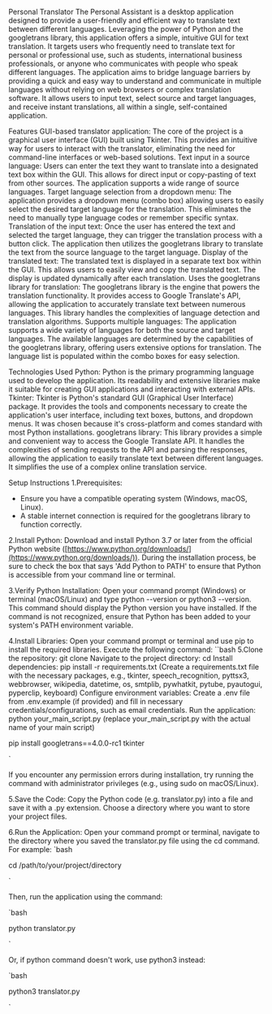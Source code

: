 Personal Translator
The Personal Assistant is a desktop application designed to provide a user-friendly and efficient way to translate text between different languages. Leveraging the power of Python and the googletrans library, this application offers a simple, intuitive GUI for text translation. It targets users who frequently need to translate text for personal or professional use, such as students, international business professionals, or anyone who communicates with people who speak different languages. The application aims to bridge language barriers by providing a quick and easy way to understand and communicate in multiple languages without relying on web browsers or complex translation software. It allows users to input text, select source and target languages, and receive instant translations, all within a single, self-contained application.

Features
GUI-based translator application: The core of the project is a graphical user interface (GUI) built using Tkinter. This provides an intuitive way for users to interact with the translator, eliminating the need for command-line interfaces or web-based solutions.
Text input in a source language: Users can enter the text they want to translate into a designated text box within the GUI. This allows for direct input or copy-pasting of text from other sources. The application supports a wide range of source languages.
Target language selection from a dropdown menu: The application provides a dropdown menu (combo box) allowing users to easily select the desired target language for the translation. This eliminates the need to manually type language codes or remember specific syntax.
Translation of the input text: Once the user has entered the text and selected the target language, they can trigger the translation process with a button click. The application then utilizes the googletrans library to translate the text from the source language to the target language.
Display of the translated text: The translated text is displayed in a separate text box within the GUI. This allows users to easily view and copy the translated text. The display is updated dynamically after each translation.
Uses the googletrans library for translation: The googletrans library is the engine that powers the translation functionality. It provides access to Google Translate's API, allowing the application to accurately translate text between numerous languages. This library handles the complexities of language detection and translation algorithms.
Supports multiple languages: The application supports a wide variety of languages for both the source and target languages. The available languages are determined by the capabilities of the googletrans library, offering users extensive options for translation. The language list is populated within the combo boxes for easy selection.

Technologies Used
Python: Python is the primary programming language used to develop the application. Its readability and extensive libraries make it suitable for creating GUI applications and interacting with external APIs.
Tkinter: Tkinter is Python's standard GUI (Graphical User Interface) package. It provides the tools and components necessary to create the application's user interface, including text boxes, buttons, and dropdown menus. It was chosen because it's cross-platform and comes standard with most Python installations.
googletrans library: This library provides a simple and convenient way to access the Google Translate API. It handles the complexities of sending requests to the API and parsing the responses, allowing the application to easily translate text between different languages. It simplifies the use of a complex online translation service.

Setup Instructions
1.Prerequisites:
* Ensure you have a compatible operating system (Windows, macOS, Linux).
* A stable internet connection is required for the googletrans library to function correctly.


2.Install Python: Download and install Python 3.7 or later from the official Python website ([https://www.python.org/downloads/](https://www.python.org/downloads/)). During the installation process, be sure to check the box that says 'Add Python to PATH' to ensure that Python is accessible from your command line or terminal.

3.Verify Python Installation: Open your command prompt (Windows) or terminal (macOS/Linux) and type python --version or python3 --version. This command should display the Python version you have installed. If the command is not recognized, ensure that Python has been added to your system's PATH environment variable.

4.Install Libraries: Open your command prompt or terminal and use pip to install the required libraries. Execute the following command:
``bash
5.Clone the repository: git clone
Navigate to the project directory: cd
Install dependencies: pip install -r requirements.txt (Create a requirements.txt file with the necessary packages, e.g., tkinter, speech_recognition, pyttsx3, webbrowser, wikipedia, datetime, os, smtplib, pywhatkit, pytube, pyautogui, pyperclip, keyboard)
Configure environment variables: Create a .env file from .env.example (if provided) and fill in necessary credentials/configurations, such as email credentials.
Run the application: python your_main_script.py (replace your_main_script.py with the actual name of your main script)

pip install googletrans==4.0.0-rc1 tkinter

`



If you encounter any permission errors during installation, try running the command with administrator privileges (e.g., using sudo on macOS/Linux).


5.Save the Code: Copy the Python code (e.g. translator.py) into a file and save it with a .py extension. Choose a directory where you want to store your project files.

6.Run the Application: Open your command prompt or terminal, navigate to the directory where you saved the translator.py file using the cd command. For example:
`bash

cd /path/to/your/project/directory

`

Then, run the application using the command:

`bash

python translator.py

`

Or, if python command doesn't work, use python3 instead:

`bash

python3 translator.py

`

